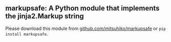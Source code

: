 ## markupsafe: A Python module that implements the jinja2.Markup string

Please download this module from [github.com/mitsuhiko/markupsafe](https://github.com/mitsuhiko/markupsafe) or `pip install markupsafe`.
